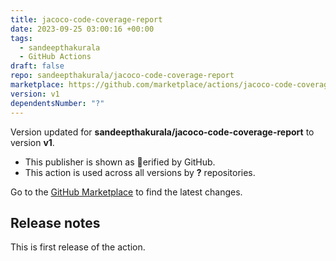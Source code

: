 ```yaml
---
title: jacoco-code-coverage-report
date: 2023-09-25 03:00:16 +00:00
tags:
  - sandeepthakurala
  - GitHub Actions
draft: false
repo: sandeepthakurala/jacoco-code-coverage-report
marketplace: https://github.com/marketplace/actions/jacoco-code-coverage-report
version: v1
dependentsNumber: "?"
---
```



Version updated for **sandeepthakurala/jacoco-code-coverage-report** to version **v1**.
- This publisher is shown as erified by GitHub.
- This action is used across all versions by **?** repositories.

Go to the [GitHub Marketplace](https://github.com/marketplace/actions/jacoco-code-coverage-report) to find the latest changes.

## Release notes

This is first release of the action.
